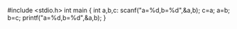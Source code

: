 #include <stdio.h>
int main 
{
int a,b,c:
scanf("a=%d,b=%d",&a,b);
c=a;
a=b;
b=c;
printf("a=%d,b=%d",&a,b);
}
